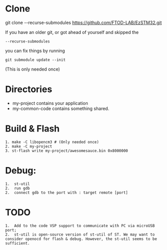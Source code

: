 
# Clone

git clone --recurse-submodules https://github.com/FTOD-LAB/EzSTM32.git

If you have an older git, or got ahead of yourself and skipped the 
```
--recurse-submodules
```
you can fix things by running 
```
git submodule update --init
``` 
(This is only needed once)


# Directories
* my-project contains your application
* my-common-code contains something shared.

# Build & Flash
    1. make -C libopencm3 # (Only needed once)
    2. make -C my-project
    3. st-flash write my-project/awesomesauce.bin 0x8000000

# Debug: 
    1.  st-util
    2.  run gdb
    2.  connect gdb to the port with : target remote [port]

# TODO
    1.  Add to the code VSP support to communicate with PC via microUSB port;
    2.  st-util is open-source version of st-util of ST. We may want to consider openocd for flash & debug. However, the st-util seems to be sufficient.
